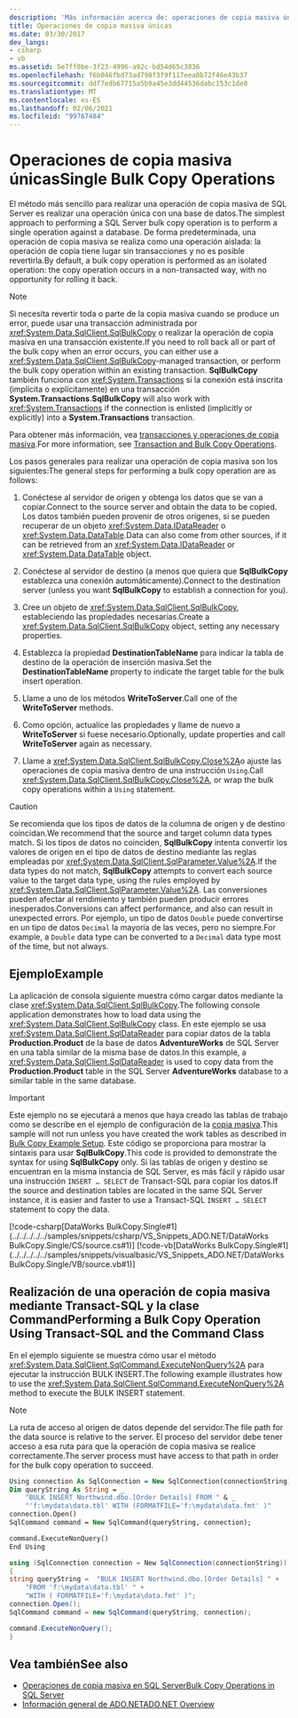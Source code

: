```yaml
---
description: 'Más información acerca de: operaciones de copia masiva únicas'
title: Operaciones de copia masiva únicas
ms.date: 03/30/2017
dev_langs:
- csharp
- vb
ms.assetid: 5e7ff0be-3f23-4996-a92c-bd54d65c3836
ms.openlocfilehash: f6b046fbd73ad798f3f9f117eea0b72f46e43b37
ms.sourcegitcommit: ddf7edb67715a5b9a45e3dd44536dabc153c1de0
ms.translationtype: MT
ms.contentlocale: es-ES
ms.lasthandoff: 02/06/2021
ms.locfileid: "99767484"
---
```

# <a name="single-bulk-copy-operations"></a><span data-ttu-id="8bf92-103">Operaciones de copia masiva únicas</span><span class="sxs-lookup"><span data-stu-id="8bf92-103">Single Bulk Copy Operations</span></span>

<span data-ttu-id="8bf92-104">El método más sencillo para realizar una operación de copia masiva de SQL Server es realizar una operación única con una base de datos.</span><span class="sxs-lookup"><span data-stu-id="8bf92-104">The simplest approach to performing a SQL Server bulk copy operation is to perform a single operation against a database.</span></span> <span data-ttu-id="8bf92-105">De forma predeterminada, una operación de copia masiva se realiza como una operación aislada: la operación de copia tiene lugar sin transacciones y no es posible revertirla.</span><span class="sxs-lookup"><span data-stu-id="8bf92-105">By default, a bulk copy operation is performed as an isolated operation: the copy operation occurs in a non-transacted way, with no opportunity for rolling it back.</span></span>

> [!NOTE]
> <span data-ttu-id="8bf92-106">Si necesita revertir toda o parte de la copia masiva cuando se produce un error, puede usar una transacción administrada por <xref:System.Data.SqlClient.SqlBulkCopy> o realizar la operación de copia masiva en una transacción existente.</span><span class="sxs-lookup"><span data-stu-id="8bf92-106">If you need to roll back all or part of the bulk copy when an error occurs, you can either use a <xref:System.Data.SqlClient.SqlBulkCopy>-managed transaction, or perform the bulk copy operation within an existing transaction.</span></span> <span data-ttu-id="8bf92-107">**SqlBulkCopy** también funciona con <xref:System.Transactions> si la conexión está inscrita (implícita o explícitamente) en una transacción **System.Transactions**.</span><span class="sxs-lookup"><span data-stu-id="8bf92-107">**SqlBulkCopy** will also work with <xref:System.Transactions> if the connection is enlisted (implicitly or explicitly) into a **System.Transactions** transaction.</span></span>
>
> <span data-ttu-id="8bf92-108">Para obtener más información, vea [transacciones y operaciones de copia masiva](transaction-and-bulk-copy-operations.md).</span><span class="sxs-lookup"><span data-stu-id="8bf92-108">For more information, see [Transaction and Bulk Copy Operations](transaction-and-bulk-copy-operations.md).</span></span>

<span data-ttu-id="8bf92-109">Los pasos generales para realizar una operación de copia masiva son los siguientes:</span><span class="sxs-lookup"><span data-stu-id="8bf92-109">The general steps for performing a bulk copy operation are as follows:</span></span>

1. <span data-ttu-id="8bf92-110">Conéctese al servidor de origen y obtenga los datos que se van a copiar.</span><span class="sxs-lookup"><span data-stu-id="8bf92-110">Connect to the source server and obtain the data to be copied.</span></span> <span data-ttu-id="8bf92-111">Los datos también pueden provenir de otros orígenes, si se pueden recuperar de un objeto <xref:System.Data.IDataReader> o <xref:System.Data.DataTable>.</span><span class="sxs-lookup"><span data-stu-id="8bf92-111">Data can also come from other sources, if it can be retrieved from an <xref:System.Data.IDataReader> or <xref:System.Data.DataTable> object.</span></span>

2. <span data-ttu-id="8bf92-112">Conéctese al servidor de destino (a menos que quiera que **SqlBulkCopy** establezca una conexión automáticamente).</span><span class="sxs-lookup"><span data-stu-id="8bf92-112">Connect to the destination server (unless you want **SqlBulkCopy** to establish a connection for you).</span></span>

3. <span data-ttu-id="8bf92-113">Cree un objeto de <xref:System.Data.SqlClient.SqlBulkCopy>, estableciendo las propiedades necesarias.</span><span class="sxs-lookup"><span data-stu-id="8bf92-113">Create a <xref:System.Data.SqlClient.SqlBulkCopy> object, setting any necessary properties.</span></span>

4. <span data-ttu-id="8bf92-114">Establezca la propiedad **DestinationTableName** para indicar la tabla de destino de la operación de inserción masiva.</span><span class="sxs-lookup"><span data-stu-id="8bf92-114">Set the **DestinationTableName** property to indicate the target table for the bulk insert operation.</span></span>

5. <span data-ttu-id="8bf92-115">Llame a uno de los métodos **WriteToServer**.</span><span class="sxs-lookup"><span data-stu-id="8bf92-115">Call one of the **WriteToServer** methods.</span></span>

6. <span data-ttu-id="8bf92-116">Como opción, actualice las propiedades y llame de nuevo a **WriteToServer** si fuese necesario.</span><span class="sxs-lookup"><span data-stu-id="8bf92-116">Optionally, update properties and call **WriteToServer** again as necessary.</span></span>

7. <span data-ttu-id="8bf92-117">Llame a <xref:System.Data.SqlClient.SqlBulkCopy.Close%2A>o ajuste las operaciones de copia masiva dentro de una instrucción `Using`.</span><span class="sxs-lookup"><span data-stu-id="8bf92-117">Call <xref:System.Data.SqlClient.SqlBulkCopy.Close%2A>, or wrap the bulk copy operations within a `Using` statement.</span></span>

> [!CAUTION]
> <span data-ttu-id="8bf92-118">Se recomienda que los tipos de datos de la columna de origen y de destino coincidan.</span><span class="sxs-lookup"><span data-stu-id="8bf92-118">We recommend that the source and target column data types match.</span></span> <span data-ttu-id="8bf92-119">Si los tipos de datos no coinciden, **SqlBulkCopy** intenta convertir los valores de origen en el tipo de datos de destino mediante las reglas empleadas por <xref:System.Data.SqlClient.SqlParameter.Value%2A>.</span><span class="sxs-lookup"><span data-stu-id="8bf92-119">If the data types do not match, **SqlBulkCopy** attempts to convert each source value to the target data type, using the rules employed by <xref:System.Data.SqlClient.SqlParameter.Value%2A>.</span></span> <span data-ttu-id="8bf92-120">Las conversiones pueden afectar al rendimiento y también pueden producir errores inesperados.</span><span class="sxs-lookup"><span data-stu-id="8bf92-120">Conversions can affect performance, and also can result in unexpected errors.</span></span> <span data-ttu-id="8bf92-121">Por ejemplo, un tipo de datos `Double` puede convertirse en un tipo de datos `Decimal` la mayoría de las veces, pero no siempre.</span><span class="sxs-lookup"><span data-stu-id="8bf92-121">For example, a `Double` data type can be converted to a `Decimal` data type most of the time, but not always.</span></span>

## <a name="example"></a><span data-ttu-id="8bf92-122">Ejemplo</span><span class="sxs-lookup"><span data-stu-id="8bf92-122">Example</span></span>

<span data-ttu-id="8bf92-123">La aplicación de consola siguiente muestra cómo cargar datos mediante la clase <xref:System.Data.SqlClient.SqlBulkCopy>.</span><span class="sxs-lookup"><span data-stu-id="8bf92-123">The following console application demonstrates how to load data using the <xref:System.Data.SqlClient.SqlBulkCopy> class.</span></span> <span data-ttu-id="8bf92-124">En este ejemplo se usa <xref:System.Data.SqlClient.SqlDataReader> para copiar datos de la tabla **Production.Product** de la base de datos **AdventureWorks** de SQL Server en una tabla similar de la misma base de datos.</span><span class="sxs-lookup"><span data-stu-id="8bf92-124">In this example, a <xref:System.Data.SqlClient.SqlDataReader> is used to copy data from the **Production.Product** table in the SQL Server **AdventureWorks** database to a similar table in the same database.</span></span>

> [!IMPORTANT]
> <span data-ttu-id="8bf92-125">Este ejemplo no se ejecutará a menos que haya creado las tablas de trabajo como se describe en el ejemplo de configuración de la [copia masiva](bulk-copy-example-setup.md).</span><span class="sxs-lookup"><span data-stu-id="8bf92-125">This sample will not run unless you have created the work tables as described in [Bulk Copy Example Setup](bulk-copy-example-setup.md).</span></span> <span data-ttu-id="8bf92-126">Este código se proporciona para mostrar la sintaxis para usar **SqlBulkCopy**.</span><span class="sxs-lookup"><span data-stu-id="8bf92-126">This code is provided to demonstrate the syntax for using **SqlBulkCopy** only.</span></span> <span data-ttu-id="8bf92-127">Si las tablas de origen y destino se encuentran en la misma instancia de SQL Server, es más fácil y rápido usar una instrucción `INSERT … SELECT` de Transact-SQL para copiar los datos.</span><span class="sxs-lookup"><span data-stu-id="8bf92-127">If the source and destination tables are located in the same SQL Server instance, it is easier and faster to use a Transact-SQL `INSERT … SELECT` statement to copy the data.</span></span>

[!code-csharp[DataWorks BulkCopy.Single#1](../../../../../samples/snippets/csharp/VS_Snippets_ADO.NET/DataWorks BulkCopy.Single/CS/source.cs#1)]
[!code-vb[DataWorks BulkCopy.Single#1](../../../../../samples/snippets/visualbasic/VS_Snippets_ADO.NET/DataWorks BulkCopy.Single/VB/source.vb#1)]

## <a name="performing-a-bulk-copy-operation-using-transact-sql-and-the-command-class"></a><span data-ttu-id="8bf92-128">Realización de una operación de copia masiva mediante Transact-SQL y la clase Command</span><span class="sxs-lookup"><span data-stu-id="8bf92-128">Performing a Bulk Copy Operation Using Transact-SQL and the Command Class</span></span>

<span data-ttu-id="8bf92-129">En el ejemplo siguiente se muestra cómo usar el método <xref:System.Data.SqlClient.SqlCommand.ExecuteNonQuery%2A> para ejecutar la instrucción BULK INSERT.</span><span class="sxs-lookup"><span data-stu-id="8bf92-129">The following example illustrates how to use the <xref:System.Data.SqlClient.SqlCommand.ExecuteNonQuery%2A> method to execute the BULK INSERT statement.</span></span>

> [!NOTE]
> <span data-ttu-id="8bf92-130">La ruta de acceso al origen de datos depende del servidor.</span><span class="sxs-lookup"><span data-stu-id="8bf92-130">The file path for the data source is relative to the server.</span></span> <span data-ttu-id="8bf92-131">El proceso del servidor debe tener acceso a esa ruta para que la operación de copia masiva se realice correctamente.</span><span class="sxs-lookup"><span data-stu-id="8bf92-131">The server process must have access to that path in order for the bulk copy operation to succeed.</span></span>

```vb
Using connection As SqlConnection = New SqlConnection(connectionString)
Dim queryString As String = _
    "BULK INSERT Northwind.dbo.[Order Details] FROM " & _
    "'f:\mydata\data.tbl' WITH (FORMATFILE='f:\mydata\data.fmt' )"
connection.Open()
SqlCommand command = New SqlCommand(queryString, connection);

command.ExecuteNonQuery()
End Using
```

```csharp
using (SqlConnection connection = New SqlConnection(connectionString))
{
string queryString =  "BULK INSERT Northwind.dbo.[Order Details] " +
    "FROM 'f:\mydata\data.tbl' " +
    "WITH ( FORMATFILE='f:\mydata\data.fmt' )";
connection.Open();
SqlCommand command = new SqlCommand(queryString, connection);

command.ExecuteNonQuery();
}
```

## <a name="see-also"></a><span data-ttu-id="8bf92-132">Vea también</span><span class="sxs-lookup"><span data-stu-id="8bf92-132">See also</span></span>

- [<span data-ttu-id="8bf92-133">Operaciones de copia masiva en SQL Server</span><span class="sxs-lookup"><span data-stu-id="8bf92-133">Bulk Copy Operations in SQL Server</span></span>](bulk-copy-operations-in-sql-server.md)
- [<span data-ttu-id="8bf92-134">Información general de ADO.NET</span><span class="sxs-lookup"><span data-stu-id="8bf92-134">ADO.NET Overview</span></span>](../ado-net-overview.md)
